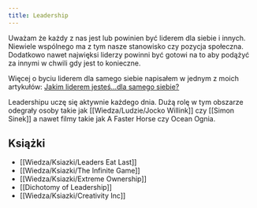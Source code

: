 ```yaml
---
title: Leadership
--- 
```


Uważam że każdy z nas jest lub powinien być liderem dla siebie i innych. Niewiele wspólnego ma z tym nasze stanowisko czy pozycja społeczna. Dodatkowo nawet najwięksi liderzy powinni być gotowi na to aby podążyć za innymi w chwili gdy jest to konieczne. 

Więcej o byciu liderem dla samego siebie napisałem w jednym z moich artykułów: [Jakim liderem jesteś...dla samego siebie?](https://www.linkedin.com/pulse/jakim-liderem-jeste%C5%9Bdla-samego-siebie-adam-gospodarczyk-/)

Leadershipu uczę się aktywnie każdego dnia. Dużą rolę w tym obszarze odegrały osoby takie jak [[Wiedza/Ludzie/Jocko Willink]] czy [[Simon Sinek]] a nawet filmy takie jak A Faster Horse czy Ocean Ognia.

## Książki
- [[Wiedza/Ksiazki/Leaders Eat Last]]
- [[Wiedza/Ksiazki/The Infinite Game]]
- [[Wiedza/Ksiazki/Extreme Ownership]]
- [[Dichotomy of Leadership]]
- [[Wiedza/Ksiazki/Creativity Inc]]